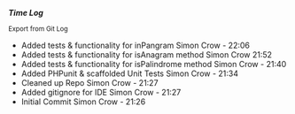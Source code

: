 ***Time Log***

<sup>Export from Git Log</sup>

 - Added tests & functionality for inPangram Simon Crow - 22:06
 - Added tests & functionality for isAnagram method Simon Crow 21:52
 - Added tests & functionality for isPalindrome method Simon Crow - 21:40
 - Added PHPunit & scaffolded Unit Tests Simon Crow - 21:34
 - Cleaned up Repo Simon Crow - 21:27
 - Added gitignore for IDE Simon Crow - 21:27
 - Initial Commit Simon Crow - 21:26